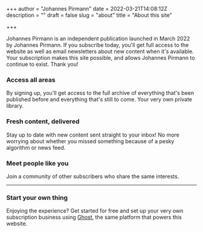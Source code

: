 +++
author = "Johannes Pirmann"
date = 2022-03-21T14:08:12Z
description = ""
draft = false
slug = "about"
title = "About this site"

+++


Johannes Pirmann is an independent publication launched in March 2022 by Johannes Pirmann. If you subscribe today, you'll get full access to the website as well as email newsletters about new content when it's available. Your subscription makes this site possible, and allows Johannes Pirmann to continue to exist. Thank you!

### Access all areas

By signing up, you'll get access to the full archive of everything that's been published before and everything that's still to come. Your very own private library.

### Fresh content, delivered

Stay up to date with new content sent straight to your inbox! No more worrying about whether you missed something because of a pesky algorithm or news feed.

### Meet people like you

Join a community of other subscribers who share the same interests.

---

### Start your own thing

Enjoying the experience? Get started for free and set up your very own subscription business using [Ghost](https://ghost.org), the same platform that powers this website.

